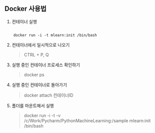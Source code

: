 ## Docker 사용법

1. 컨테이너 실행

<pre><code>
    docker run -i -t mlearn:init /bin/bash
</code></pre>
    
2. 컨테이너에서 일시적으로 나오기
    > CTRL + P, Q

3. 실행 중인 컨테이너 프로세스 확인하기
    > docker ps

4. 실행 중인 컨테이너로 돌아가기
    > docker attach 컨테이너ID

5. 폴더를 마운트해서 실행
    > docker run -i -t -v /c/Work/Pycharm/PythonMachineLearning:/sample mlearn:init /bin/bash
    
